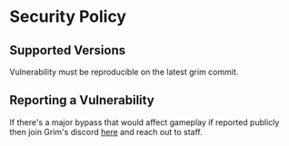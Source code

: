 # Security Policy

## Supported Versions

Vulnerability must be reproducible on the latest grim commit.

## Reporting a Vulnerability

If there's a major bypass that would affect gameplay if reported publicly then join Grim's discord [here](https://discord.com/invite/kqQAhTmkUF) and reach out to staff.
